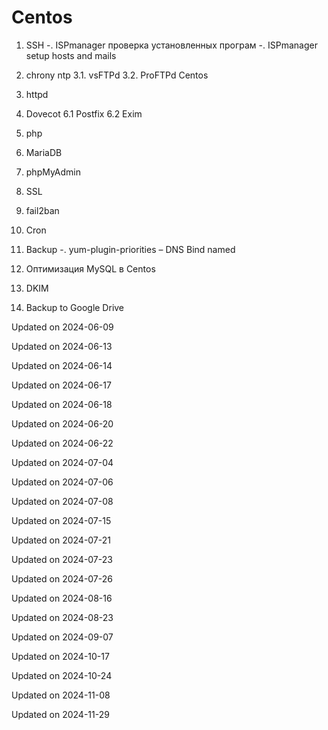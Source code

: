 # Centos

1. SSH 
-. ISPmanager проверка установленных програм
-. ISPmanager setup hosts and mails
2. chrony ntp 
3.1. vsFTPd 
3.2. ProFTPd Centos 
4. httpd 
5. Dovecot 
6.1 Postfix 
6.2 Exim 
7. php 
8. MariaDB 
9. phpMyAdmin 
10. SSL 
10. fail2ban 
11. Cron 
12. Backup 
-. yum-plugin-priorities 
– DNS Bind named 

11. Оптимизация MySQL в Centos 
13. DKIM
14. Backup to Google Drive


Updated on 2024-06-09

Updated on 2024-06-13

Updated on 2024-06-14

Updated on 2024-06-17

Updated on 2024-06-18

Updated on 2024-06-20

Updated on 2024-06-22

Updated on 2024-07-04

Updated on 2024-07-06

Updated on 2024-07-08

Updated on 2024-07-15

Updated on 2024-07-21

Updated on 2024-07-23

Updated on 2024-07-26

Updated on 2024-08-16

Updated on 2024-08-23

Updated on 2024-09-07

Updated on 2024-10-17

Updated on 2024-10-24

Updated on 2024-11-08

Updated on 2024-11-29